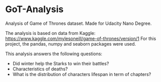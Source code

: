 # GoT-Analysis
Analysis of Game of Thrones dataset. Made for Udacity Nano Degree.

The analysis is based on data from Kaggle: https://www.kaggle.com/mylesoneill/game-of-thrones/version/1
For this project, the pandas, numpy and seaborn packages were used.

This analysis answers the following questions:
* Did winter help the Starks to win their battles?
* Characteristics of deaths?
* What is the distribution of characters lifespan in term of chapters?
